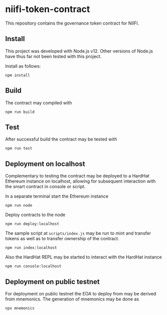 # niifi-token-contract

This repository contains the governance token contract for NIIFI.

## Install

This project was developed with Node.js v12. Other versions of Node.js have thus far not been tested with this project.

Install as follows:
```shell
npm install
```

## Build

The contract may compiled with
```shell
npm run build
```

## Test

After successful build the contract may be tested with
```shell
npm run test
```

## Deployment on localhost

Complementary to testing the contract may be deployed to a HardHat Ethereum instance on localhost, allowing for subsequent interaction with the smart contract in console or script.

In a separate terminal start the Ethereum instance
```shell
npm run node
```

Deploy contracts to the node
```shell
npm run deploy:localhost
```

The sample script at `scripts/index.js` may be run to mint and transfer tokens as well as to transfer ownership of the contract.
```shell
npm run index:localhost
```

Also the HardHat REPL may be started to interact with the HardHat instance
```shell
npm run console:localhost
```

## Deployment on public testnet

For deployment on public testnet the EOA to deploy from may be derived from mnemonics. The generation of mnemonics may be done as
```shell
npx mnemonics
```